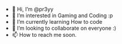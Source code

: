 - 👋 Hi, I’m @pr3yy
- 👀 I’m interested in Gaming and Coding :p
- 🌱 I’m currently learning How to code
- 💞️ I’m looking to collaborate on everyone :)
- 📫 How to reach me soon.

<!---
pr3yy/pr3yy is a ✨ special ✨ repository because its `README.md` (this file) appears on your GitHub profile.
You can click the Preview link to take a look at your changes.
--->
